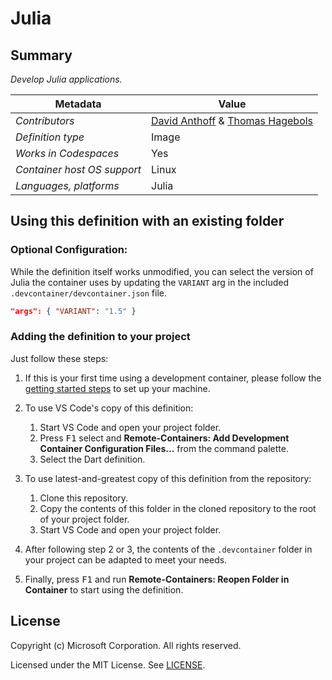 # Julia

## Summary

*Develop Julia applications.*

| Metadata | Value |  
|----------|-------|
| *Contributors* | [David Anthoff](https://github.com/davidanthoff) & [Thomas Hagebols](https://github.com/ThomasHagebols) |
| *Definition type* | Image |
| *Works in Codespaces* | Yes |
| *Container host OS support* | Linux |
| *Languages, platforms* | Julia |

## Using this definition with an existing folder

### Optional Configuration:

While the definition itself works unmodified, you can select the version of Julia the container uses by updating the `VARIANT` arg in the included `.devcontainer/devcontainer.json` file.

```json
"args": { "VARIANT": "1.5" }
```

### Adding the definition to your project

Just follow these steps:

1. If this is your first time using a development container, please follow the [getting started steps](https://aka.ms/vscode-remote/containers/getting-started) to set up your machine.

2. To use VS Code's copy of this definition:
   1. Start VS Code and open your project folder.
   2. Press <kbd>F1</kbd> select and **Remote-Containers: Add Development Container Configuration Files...** from the command palette.
   3. Select the Dart definition.

3. To use latest-and-greatest copy of this definition from the repository:
   1. Clone this repository.
   2. Copy the contents of this folder in the cloned repository to the root of your project folder.
   3. Start VS Code and open your project folder.

4. After following step 2 or 3, the contents of the `.devcontainer` folder in your project can be adapted to meet your needs.

5. Finally, press <kbd>F1</kbd> and run **Remote-Containers: Reopen Folder in Container** to start using the definition.

## License

Copyright (c) Microsoft Corporation. All rights reserved.

Licensed under the MIT License. See [LICENSE](https://github.com/Microsoft/vscode-dev-containers/blob/master/LICENSE).